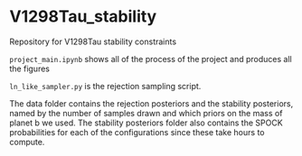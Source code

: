 # V1298Tau_stability
Repository for V1298Tau stability constraints

`project_main.ipynb` shows all of the process of the project and produces all the figures

`ln_like_sampler.py` is the rejection sampling script.

The data folder contains the rejection posteriors and the stability posteriors, named by the number of samples drawn and which priors on the mass of planet b we used. The stability posteriors folder also contains the SPOCK probabilities for each of the configurations since these take hours to compute.
